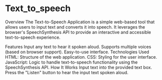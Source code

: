 # Text_to_speech

Overview
The Text-to-Speech Application is a simple web-based tool that allows users to input text and converts it into speech. It leverages the browser's SpeechSynthesis API to provide an interactive and accessible text-to-speech experience.

Features
Input any text to hear it spoken aloud.
Supports multiple voices (based on browser support).
Easy-to-use interface.
Technologies Used
HTML: Structure of the web application.
CSS: Styling for the user interface.
JavaScript: Logic to handle text-to-speech functionality using the SpeechSynthesis API.
How It Works
Input text into the provided text box.
Press the "Listen" button to hear the input text spoken aloud.
